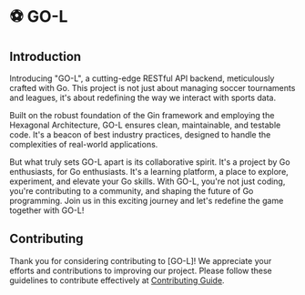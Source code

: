 # ⚽ GO-L

## Introduction

Introducing "GO-L", a cutting-edge RESTful API backend, meticulously crafted with Go. This project is not just about managing soccer tournaments and leagues, it's about redefining the way we interact with sports data.  

Built on the robust foundation of the Gin framework and employing the Hexagonal Architecture, GO-L ensures clean, maintainable, and testable code. It's a beacon of best industry practices, designed to handle the complexities of real-world applications.  

But what truly sets GO-L apart is its collaborative spirit. It's a project by Go enthusiasts, for Go enthusiasts. It's a learning platform, a place to explore, experiment, and elevate your Go skills. With GO-L, you're not just coding, you're contributing to a community, and shaping the future of Go programming.  Join us in this exciting journey and let's redefine the game together with GO-L!

## Contributing

Thank you for considering contributing to [GO-L]! We appreciate your efforts and contributions to improving our project. Please follow these guidelines to contribute effectively at [Contributing Guide](CONTRIBUTING.md).